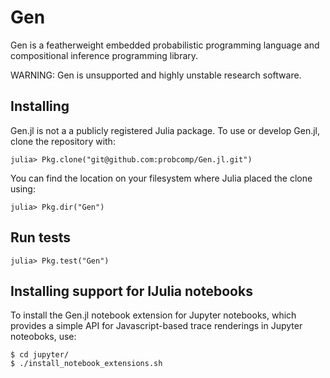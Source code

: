 # Gen

Gen is a featherweight embedded probabilistic programming language and compositional inference programming library.

WARNING: Gen is unsupported and highly unstable research software.

## Installing
Gen.jl is not a a publicly registered Julia package.
To use or develop Gen.jl, clone the repository with:
```
julia> Pkg.clone("git@github.com:probcomp/Gen.jl.git")
```
You can find the location on your filesystem where Julia placed the clone using:
```
julia> Pkg.dir("Gen")
```

## Run tests
```
julia> Pkg.test("Gen")
```

## Installing support for IJulia notebooks

To install the Gen.jl notebook extension for Jupyter notebooks, which provides
a simple API for Javascript-based trace renderings in Jupyter noteoboks, use:

```
$ cd jupyter/
$ ./install_notebook_extensions.sh
```
